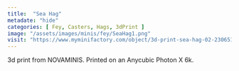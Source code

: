 ```yaml
---
title:  "Sea Hag"
metadate: "hide"
categories: [ Fey, Casters, Hags, 3dPrint ]
image: "/assets/images/minis/fey/SeaHag1.png"
visit: "https://www.myminifactory.com/object/3d-print-sea-hag-02-230651"
---
```

3d print from NOVAMINIS. 
Printed on an Anycubic Photon X 6k.